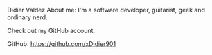 Didier Valdez
About me:
I'm a software developer, guitarist, geek and ordinary nerd.

Check out my GitHub account:

GitHub: https://github.com/xDidier901
